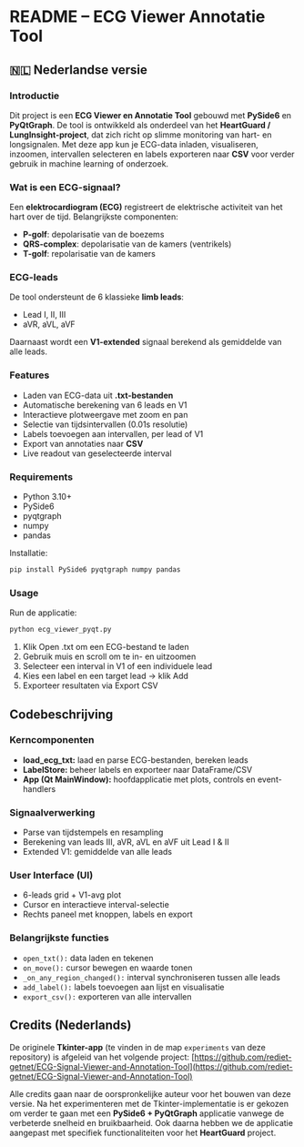 # README – ECG Viewer Annotatie Tool

## 🇳🇱 Nederlandse versie

### Introductie
Dit project is een **ECG Viewer en Annotatie Tool** gebouwd met **PySide6** en **PyQtGraph**.
De tool is ontwikkeld als onderdeel van het **HeartGuard / LungInsight-project**, dat zich richt op slimme monitoring van hart- en longsignalen. Met deze app kun je ECG-data inladen, visualiseren, inzoomen, intervallen selecteren en labels exporteren naar **CSV** voor verder gebruik in machine learning of onderzoek.

### Wat is een ECG-signaal?
Een **elektrocardiogram (ECG)** registreert de elektrische activiteit van het hart over de tijd.
Belangrijkste componenten:

- **P-golf**: depolarisatie van de boezems
- **QRS-complex**: depolarisatie van de kamers (ventrikels)
- **T-golf**: repolarisatie van de kamers

### ECG-leads
De tool ondersteunt de 6 klassieke **limb leads**:

- Lead I, II, III
- aVR, aVL, aVF

Daarnaast wordt een **V1-extended** signaal berekend als gemiddelde van alle leads.

### Features
- Laden van ECG-data uit **.txt-bestanden**
- Automatische berekening van 6 leads en V1
- Interactieve plotweergave met zoom en pan
- Selectie van tijdsintervallen (0.01s resolutie)
- Labels toevoegen aan intervallen, per lead of V1
- Export van annotaties naar **CSV**
- Live readout van geselecteerde interval

### Requirements
- Python 3.10+
- PySide6
- pyqtgraph
- numpy
- pandas

Installatie:
```bash
pip install PySide6 pyqtgraph numpy pandas
```

### Usage
Run de applicatie:

```bash
python ecg_viewer_pyqt.py
```

1. Klik Open .txt om een ECG-bestand te laden
2. Gebruik muis en scroll om te in- en uitzoomen
3. Selecteer een interval in V1 of een individuele lead
4. Kies een label en een target lead → klik Add
5. Exporteer resultaten via Export CSV

## Codebeschrijving
### Kerncomponenten
* **load_ecg_txt:** laad en parse ECG-bestanden, bereken leads
* **LabelStore:** beheer labels en exporteer naar DataFrame/CSV
* **App (Qt MainWindow):** hoofdapplicatie met plots, controls en event-handlers

### Signaalverwerking
* Parse van tijdstempels en resampling
* Berekening van leads III, aVR, aVL en aVF uit Lead I & II
* Extended V1: gemiddelde van alle leads

### User Interface (UI)
* 6-leads grid + V1-avg plot
* Cursor en interactieve interval-selectie
* Rechts paneel met knoppen, labels en export

### Belangrijkste functies
* `open_txt():` data laden en tekenen
* `on_move():` cursor bewegen en waarde tonen
* `_on_any_region_changed():` interval synchroniseren tussen alle leads
* `add_label():` labels toevoegen aan lijst en visualisatie
* `export_csv():` exporteren van alle intervallen


## Credits (Nederlands)

De originele **Tkinter-app** (te vinden in de map `experiments` van deze repository) is afgeleid van het volgende project:
[https://github.com/rediet-getnet/ECG-Signal-Viewer-and-Annotation-Tool](https://github.com/rediet-getnet/ECG-Signal-Viewer-and-Annotation-Tool)

Alle credits gaan naar de oorspronkelijke auteur voor het bouwen van deze versie.
Na het experimenteren met de Tkinter-implementatie is er gekozen om verder te gaan met een **PySide6 + PyQtGraph** applicatie vanwege de verbeterde snelheid en bruikbaarheid. Ook daarna hebben we de applicatie aangepast met specifiek functionaliteiten voor het **HeartGuard** project.